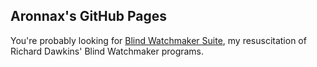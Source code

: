 ## Aronnax's GitHub Pages

You're probably looking for 
[Blind Watchmaker Suite](https://aronnax9000.github.io/WatchmakerSuite/), 
my resuscitation of Richard Dawkins' Blind Watchmaker programs.
